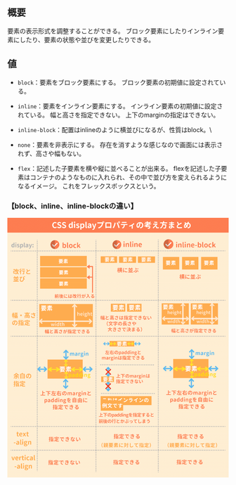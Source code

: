 ## 概要
要素の表示形式を調整することができる。
ブロック要素にしたりインライン要素にしたり、要素の状態や並びを変更したりできる。

## 値
- `block`：要素をブロック要素にする。
ブロック要素の初期値に設定されている。

- `inline`：要素をインライン要素にする。
インライン要素の初期値に設定されている。
幅と高さを指定できない。
上下のmarginの指定はできない。

- `inline-block`：配置はinlineのように横並びになるが、性質はblock。\

- `none`：要素を非表示にする。
存在を消すような感じなので画面には表示されず、高さや幅もない。

- `flex`：記述した子要素を横や縦に並べることが出来る。
  flexを記述した子要素はコンテナのようなものに入れられ、その中で並び方を変えられるようになるイメージ。
  これをフレックスボックスという。

### 【block、inline、inline-blockの違い】
![bdr44405-O4HRWW-07-min](https://github.com/uchas0120/TIL/blob/main/images/bdr44405-O4HRWW-07-min.png)


